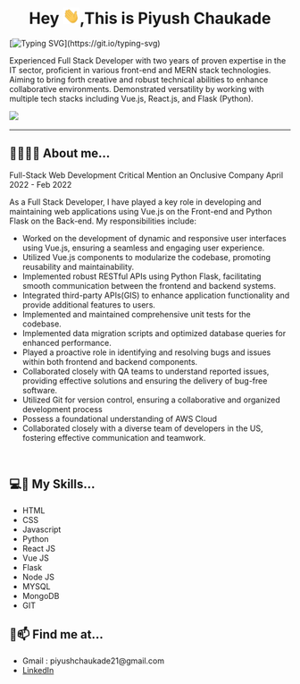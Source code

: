 <h1 align="center">Hey <img src="https://github.com/ABSphreak/ABSphreak/blob/master/gifs/Hi.gif" width="30px">,This is Piyush Chaukade</h1>

[![Typing SVG](https://readme-typing-svg.herokuapp.com?font=Architects+Daughter&color=FF5733&size=25&center=false&lines=Explorer...;Full+Stack+Web+Developer...)](https://git.io/typing-svg)

Experienced Full Stack Developer with two years of proven expertise in the IT sector, proficient in various front-end and MERN stack technologies. Aiming to bring forth creative and robust technical abilities to enhance collaborative environments. Demonstrated versatility by working with multiple tech stacks including Vue.js, React.js, and Flask (Python).

<img style="width:40%" src="https://cdn.dribbble.com/users/1162077/screenshots/3848914/programmer.gif"/>
<hr>

## 🙋‍♀️👩‍🎓 About me...
Full-Stack Web Development
Critical Mention an Onclusive Company      April 2022 - Feb 2022                         

As a Full Stack Developer, I have played a key role in developing and maintaining web applications using Vue.js on the Front-end and Python Flask on the Back-end. My responsibilities include:

- Worked on the development of dynamic and responsive user interfaces using Vue.js, ensuring a seamless and engaging user experience.
- Utilized Vue.js components to modularize the codebase, promoting reusability and maintainability.
- Implemented robust RESTful APIs using Python Flask, facilitating smooth communication between the frontend and backend systems.
- Integrated third-party APIs(GIS) to enhance application functionality and provide additional features to users.
- Implemented and maintained comprehensive unit tests for the codebase.
- Implemented data migration scripts and optimized database queries for enhanced performance.
- Played a proactive role in identifying and resolving bugs and issues within both frontend and backend components.
- Collaborated closely with QA teams to understand reported issues, providing effective solutions and ensuring the delivery of bug-free software.
- Utilized Git for version control, ensuring a collaborative and organized development process
- Possess a foundational understanding of AWS Cloud
- Collaborated closely with a diverse team of developers in the US, fostering effective communication and teamwork.

<br/>

## 💻🚀 My Skills...
  <ul>
   <li>HTML</li>
   <li>CSS</li>
   <li>Javascript</li>
   <li>Python</li>
   <li>React JS</li>
   <li>Vue JS</li>
   <li>Flask</li>
   <li>Node JS</li>
   <li>MYSQL</li>
   <li>MongoDB</li>
   <li>GIT</li>
  </ul>

## 📧📫 Find me at...

<ul>
 <li>Gmail : piyushchaukade21@gmail.com</li>
 <li><a href="https://www.linkedin.com/in/piyush-chaukade-52a3b417b/">LinkedIn</a></li>
</ul>



